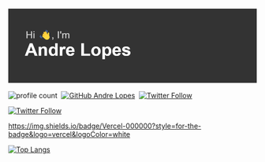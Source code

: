 ![Hi there](https://github.com/alopes2/alopes2/blob/main/header.png?raw=true)

![profile count](https://komarev.com/ghpvc/?username=alopes2)&nbsp;
[![GitHub Andre Lopes](https://img.shields.io/github/followers/alopes2?label=follow&style=social)](https://github.com/alopes2)&nbsp;
[![Twitter Follow](https://img.shields.io/twitter/follow/AhnDreVitor?label=Twitter&style=social)](https://twitter.com/AhnDreVitor)&nbsp;

[![Twitter Follow](https://img.shields.io/badge/Medium-12100E?style=for-the-badge&logo=medium&logoColor=white)](https://andrevitorlopes.medium.com)&nbsp;

https://img.shields.io/badge/Vercel-000000?style=for-the-badge&logo=vercel&logoColor=white

[![Top Langs](https://github-readme-stats.vercel.app/api/top-langs/?username=alopes2&hide=shaderlab,hlsl&layout=compact)](https://github.com/anuraghazra/github-readme-stats)

<!--
**alopes2/alopes2** is a ✨ _special_ ✨ repository because its `README.md` (this file) appears on your GitHub profile.

Here are some ideas to get you started:

- 🔭 I’m currently working on ...
- 🌱 I’m currently learning ...
- 👯 I’m looking to collaborate on ...
- 🤔 I’m looking for help with ...
- 💬 Ask me about ...
- 📫 How to reach me: ...
- 😄 Pronouns: ...
- ⚡ Fun fact: ...
-->
